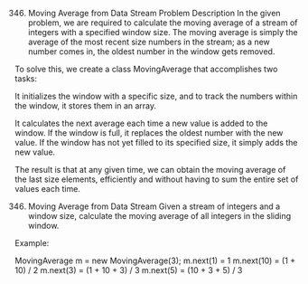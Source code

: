 346. Moving Average from Data Stream
Problem Description
In the given problem, we are required to calculate the moving average of a stream of integers with a specified window size. The moving average is simply the average of the most recent size numbers in the stream; as a new number comes in, the oldest number in the window gets removed.

To solve this, we create a class MovingAverage that accomplishes two tasks:

It initializes the window with a specific size, and to track the numbers within the window, it stores them in an array.

It calculates the next average each time a new value is added to the window. If the window is full, it replaces the oldest number with the new value. If the window has not yet filled to its specified size, it simply adds the new value.

The result is that at any given time, we can obtain the moving average of the last size elements, efficiently and without having to sum the entire set of values each time.


346. Moving Average from Data Stream
Given a stream of integers and a window size, calculate the moving average of all integers in the sliding window.

Example:

MovingAverage m = new MovingAverage(3);
m.next(1) = 1
m.next(10) = (1 + 10) / 2
m.next(3) = (1 + 10 + 3) / 3
m.next(5) = (10 + 3 + 5) / 3